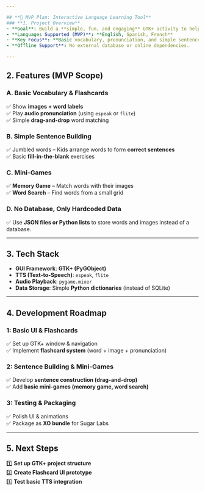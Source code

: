 ```yaml
---

## **🎯 MVP Plan: Interactive Language Learning Tool**
### **1. Project Overview**
- **Goal**: Build a **simple, fun, and engaging** GTK+ activity to help children (ages 6-12) learn a new language.
- **Languages Supported (MVP)**: **English, Spanish, French**
- **Key Focus**: **Basic vocabulary, pronunciation, and simple sentences**
- **Offline Support**: No external database or online dependencies.

---
```


## **2. Features (MVP Scope)**
### **A. Basic Vocabulary & Flashcards**
✅ Show **images + word labels**  
✅ Play **audio pronunciation** (using `espeak` or `flite`)  
✅ Simple **drag-and-drop** word matching  

### **B. Simple Sentence Building**
✅ Jumbled words – Kids arrange words to form **correct sentences**  
✅ Basic **fill-in-the-blank** exercises  

### **C. Mini-Games**
✅ **Memory Game** – Match words with their images  
✅ **Word Search** – Find words from a small grid  

### **D. No Database, Only Hardcoded Data**
✅ Use **JSON files or Python lists** to store words and images instead of a database.

---

## **3. Tech Stack**
- **GUI Framework**: **GTK+ (PyGObject)**
- **TTS (Text-to-Speech)**: `espeak`, `flite`
- **Audio Playback**: `pygame.mixer`
- **Data Storage**: Simple **Python dictionaries** (instead of SQLite)

---

## **4. Development Roadmap**
### **1: Basic UI & Flashcards**
✅ Set up GTK+ window & navigation  
✅ Implement **flashcard system** (word + image + pronunciation)  

### **2: Sentence Building & Mini-Games**
✅ Develop **sentence construction (drag-and-drop)**  
✅ Add **basic mini-games (memory game, word search)**  

### **3: Testing & Packaging**
✅ Polish UI & animations  
✅ Package as **XO bundle** for Sugar Labs  

---

## **5. Next Steps**
1️⃣ **Set up GTK+ project structure**  
2️⃣ **Create Flashcard UI prototype**  
3️⃣ **Test basic TTS integration**  
